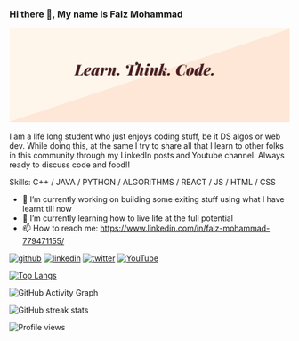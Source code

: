 ### Hi there 👋, My name is Faiz Mohammad

![Learn. Think. Grow.](https://github.com/faizm4765/faizm4765/blob/main/Learn.%20Code.%20Grow..png)

I am a life long student who just enjoys coding stuff, be it DS algos or web dev. While doing this, at the same I try to share all that I learn to other folks in this community through my LinkedIn posts and Youtube channel. Always ready to discuss code and food!!

Skills: C++ / JAVA / PYTHON / ALGORITHMS / REACT / JS / HTML / CSS 

- 🔭 I’m currently working on building some exiting stuff using what I have learnt till now 
- 🌱 I’m currently learning how to live life at the full potential 
- 📫 How to reach me: https://www.linkedin.com/in/faiz-mohammad-779471155/ 


[<img src='https://cdn.jsdelivr.net/npm/simple-icons@3.0.1/icons/github.svg' alt='github' height='40'>](https://github.com/faizm4765)  [<img src='https://cdn.jsdelivr.net/npm/simple-icons@3.0.1/icons/linkedin.svg' alt='linkedin' height='40'>](https://www.linkedin.com/in/https://www.linkedin.com/in/faiz-mohammad-779471155//)  [<img src='https://cdn.jsdelivr.net/npm/simple-icons@3.0.1/icons/twitter.svg' alt='twitter' height='40'>](https://twitter.com/faizm4765)  [<img src='https://cdn.jsdelivr.net/npm/simple-icons@3.0.1/icons/youtube.svg' alt='YouTube' height='40'>](https://www.youtube.com/channel/https://www.youtube.com/channel/UCi5awhlNW0IWpMunZxalU_A/videos)  

[![Top Langs](https://github-readme-stats.vercel.app/api/top-langs/?username=faizm4765)](https://github.com/anuraghazra/github-readme-stats)

![GitHub Activity Graph](https://activity-graph.herokuapp.com/graph?username=faizm4765)  

![GitHub streak stats](https://github-readme-streak-stats.herokuapp.com/?user=faizm4765)  

![Profile views](https://gpvc.arturio.dev/faizm4765)  
